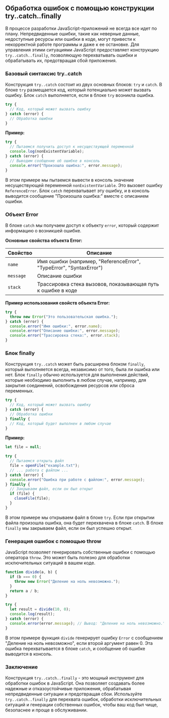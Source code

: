 ## Обработка ошибок с помощью конструкции try..catch..finally

В процессе разработки JavaScript-приложений не всегда все идет по плану. Непредвиденные ошибки, такие как неверные данные, недоступные ресурсы или ошибки в коде, могут привести к некорректной работе программы и даже к ее остановке. Для управления этими ситуациями JavaScript предоставляет конструкцию `try..catch..finally`, позволяющую перехватывать ошибки и обрабатывать их, предотвращая сбой приложения.

### Базовый синтаксис try..catch

Конструкция `try..catch` состоит из двух основных блоков: `try` и `catch`. В блоке `try` размещается код, который потенциально может вызвать ошибку. Блок `catch` выполняется, если в блоке `try` возникла ошибка.

```javascript
try {
  // Код, который может вызвать ошибку
} catch (error) {
  // Обработка ошибки
}
```

**Пример:**

```javascript
try {
  // Пытаемся получить доступ к несуществующей переменной
  console.log(nonExistentVariable);
} catch (error) {
  // Выводим сообщение об ошибке в консоль
  console.error("Произошла ошибка:", error.message);
}
```

В этом примере мы пытаемся вывести в консоль значение несуществующей переменной `nonExistentVariable`. Это вызовет ошибку `ReferenceError`. Блок `catch` перехватывает эту ошибку, и в консоль выводится сообщение "Произошла ошибка:" вместе с описанием ошибки.

### Объект Error

В блоке `catch` мы получаем доступ к объекту `error`, который содержит информацию о возникшей ошибке. 

**Основные свойства объекта Error:**

| Свойство | Описание |
|---|---|
| `name` | Имя ошибки (например, "ReferenceError", "TypeError", "SyntaxError") |
| `message` | Описание ошибки |
| `stack` | Трассировка стека вызовов, показывающая путь к ошибке в коде |

**Пример использования свойств объекта Error:**

```javascript
try {
  throw new Error("Это пользовательская ошибка.");
} catch (error) {
  console.error("Имя ошибки:", error.name);
  console.error("Описание ошибки:", error.message);
  console.error("Трассировка стека:", error.stack);
}
```

### Блок finally

Конструкция `try..catch` может быть расширена блоком `finally`, который выполняется всегда, независимо от того, была ли ошибка или нет. Блок `finally` обычно используется для выполнения действий, которые необходимо выполнить в любом случае, например, для закрытия соединений, освобождения ресурсов или сброса переменных.

```javascript
try {
  // Код, который может вызвать ошибку
} catch (error) {
  // Обработка ошибки
} finally {
  // Код, который будет выполнен в любом случае
}
```

**Пример:**

```javascript
let file = null;

try {
  // Пытаемся открыть файл
  file = openFile("example.txt");
  // ... работа с файлом ...
} catch (error) {
  console.error("Ошибка при работе с файлом:", error.message);
} finally {
  // Закрываем файл, если он был открыт
  if (file) {
    closeFile(file);
  }
}
```

В этом примере мы открываем файл в блоке `try`. Если при открытии файла произошла ошибка, она будет перехвачена в блоке `catch`. В блоке `finally` мы закрываем файл, если он был успешно открыт.

### Генерация ошибок с помощью throw

JavaScript позволяет генерировать собственные ошибки с помощью оператора `throw`. Это может быть полезно для обработки исключительных ситуаций в вашем коде. 

```javascript
function divide(a, b) {
  if (b === 0) {
    throw new Error("Деление на ноль невозможно.");
  }
  return a / b;
}

try {
  let result = divide(10, 0);
  console.log(result);
} catch (error) {
  console.error(error.message); // Вывод: "Деление на ноль невозможно."
}
```

В этом примере функция `divide` генерирует ошибку `Error` с сообщением "Деление на ноль невозможно", если второй аргумент равен 0. Эта ошибка перехватывается в блоке `catch`, и сообщение об ошибке выводится в консоль.

### Заключение

Конструкция `try..catch..finally` - это мощный инструмент для обработки ошибок в JavaScript. Она позволяет создавать более надежные и отказоустойчивые приложения, обрабатывая непредвиденные ситуации и предотвращая сбои. Используйте `try..catch..finally` для перехвата ошибок, обработки исключительных ситуаций и генерации собственных ошибок, чтобы ваш код был чище, безопаснее и проще в обслуживании. 
